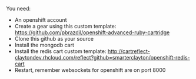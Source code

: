 You need:
  * An openshift account
  * Create a gear using this custom template: https://github.com/pbrazdil/openshift-advanced-ruby-cartridge
  * Clone this github as your source
  * Install the mongodb cart
  * Install the redis cart custom template: http://cartreflect-claytondev.rhcloud.com/reflect?github=smarterclayton/openshift-redis-cart
  * Restart, remember websockets for openshift are on port 8000

